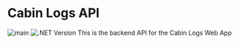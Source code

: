 # Cabin Logs API

![main](https://github.com/Antonio-Kim/CabinLogsApi/actions/workflows/backend.yml/badge.svg)
![.NET Version](https://img.shields.io/badge/.NET-8.0.x-blue)
This is the backend API for the Cabin Logs Web App
